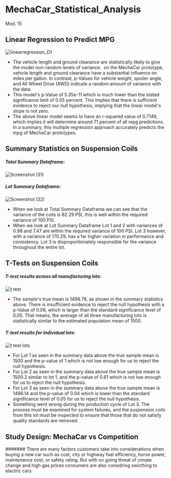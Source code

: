 # MechaCar_Statistical_Analysis
Mod. 15

## Linear Regression to Predict MPG 

![Iinearregression_D1](https://user-images.githubusercontent.com/93439516/155818801-3798bf22-8af5-4c0e-be53-794ebeda8449.png)

* The vehicle length and ground clearance are statistically likely to give the model non-random levels of variance.  on the MechaCar prototype, vehicle length and ground clearance have a substantial influence on miles per gallon. In contrast, p-Values for vehicle weight, spoiler angle, and All Wheel Drive (AWD) indicate a random amount of variance with the data.
* This model's p-Value of 5.35e-11 which is much lower than the stated significance limit of 0.05 percent. This implies that there is sufficient evidence to reject our null hypothesis, implying that the linear model's slope is not zero.
* The above linear model seems to have an r-squared value of 0.7149, which implies it will determine around 71 percent of all mpg predictions. In a summary, this multiple regression approach accurately predicts the mpg of MechaCar prototypes.

## Summary Statistics on Suspension Coils
##### Totol Summary Dataframe: 
![Screenshot (31)](https://user-images.githubusercontent.com/93439516/155820669-11baae49-d20a-4344-b350-79b74ecaee56.png)

##### Lot Summary Dataframe: 
![Screenshot (32)](https://user-images.githubusercontent.com/93439516/155820967-4eb82d53-9001-4f60-90f8-c58738d72a4c.png)

* When we look at Total Summary Dataframe we can see that the variance of the coils is 62.29 PSI, this is well within the required variance of 100 PSI. 
* When we look at Lot Summary Dataframe Lot 1 and 2 with variances of 0.98 and 7.47 are within the required variance of 100 PSI. Lot 3 however, with a variance of 170.29, has a far higher variation in performance and consistency. Lot 3 is disproportionately responsible for the variance throughout the entire lot.


## T-Tests on Suspension Coils

##### T-test results across all manufacturing lots:
![t test ](https://user-images.githubusercontent.com/93439516/155822673-8e5c385f-360f-4741-95e5-49aad4d44ddf.png)
* The sample's true mean is 1498.78, as shown in the summary statistics above. There is insufficient evidence to reject the null hypothesis with a p-Value of 0.06, which is larger than the standard significance level of 0.05. That means, the average of all three manufacturing lots is statistically similar to the estimated population mean of 1500.
##### T-test results for individual lots:
![t test lots](https://user-images.githubusercontent.com/93439516/155822726-ea57097d-b4df-4e8e-8760-07afb16c7a94.png)
* For Lot 1 as seen in the summary data above the true sample mean is 1500 and the p-value of 1 which is not low enough for us to reject the null hypothesis.
* For Lot 2 as seen in the summary data above the true sample mean is 1500.2 similar to lot 1, and the p-value of 0.61 which is not low enough for us to reject the null hypothesis.
* For Lot 3 as seen in the summary data above the true sample mean is 1496.14  and the p-value of 0.04 which is lower than the standard significance level of 0.05 for us to reject the null hypothesis.
* Something went wrong during the production cycle of Lot 3. The process must be examined for system failures, and the suspension coils from this lot must be inspected to ensure that those that do not satisfy quality standards are removed.

## Study Design: MechaCar vs Competition
####### There are many factors customers take into considerations when buying a new car such as cost, city or highway fuel efficiency, horse power, maintenance cost, or safety rating. But with on going threat of cimate change and high gas prices consumers are also considring swicthing to elactric cars.  

